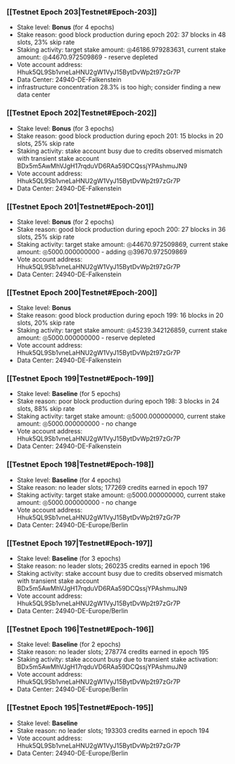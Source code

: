 ### [[Testnet Epoch 203|Testnet#Epoch-203]]
* Stake level: **Bonus** (for 4 epochs)
* Stake reason: good block production during epoch 202: 37 blocks in 48 slots, 23% skip rate
* Staking activity: target stake amount: ◎46186.979283631, current stake amount: ◎44670.972509869 - reserve depleted
* Vote account address: Hhuk5QL9Sb1vneLaHNU2gW1VyJ15BytDvWp2t97zGr7P
* Data Center: 24940-DE-Falkenstein
* infrastructure concentration 28.3% is too high; consider finding a new data center
### [[Testnet Epoch 202|Testnet#Epoch-202]]
* Stake level: **Bonus** (for 3 epochs)
* Stake reason: good block production during epoch 201: 15 blocks in 20 slots, 25% skip rate
* Staking activity: stake account busy due to credits observed mismatch with transient stake account BDx5m5AwMhVJgH17rqduVD6RAa59DCQssjYPAshmuJN9
* Vote account address: Hhuk5QL9Sb1vneLaHNU2gW1VyJ15BytDvWp2t97zGr7P
* Data Center: 24940-DE-Falkenstein
### [[Testnet Epoch 201|Testnet#Epoch-201]]
* Stake level: **Bonus** (for 2 epochs)
* Stake reason: good block production during epoch 200: 27 blocks in 36 slots, 25% skip rate
* Staking activity: target stake amount: ◎44670.972509869, current stake amount: ◎5000.000000000 - adding ◎39670.972509869
* Vote account address: Hhuk5QL9Sb1vneLaHNU2gW1VyJ15BytDvWp2t97zGr7P
* Data Center: 24940-DE-Falkenstein
### [[Testnet Epoch 200|Testnet#Epoch-200]]
* Stake level: **Bonus**
* Stake reason: good block production during epoch 199: 16 blocks in 20 slots, 20% skip rate
* Staking activity: target stake amount: ◎45239.342126859, current stake amount: ◎5000.000000000 - reserve depleted
* Vote account address: Hhuk5QL9Sb1vneLaHNU2gW1VyJ15BytDvWp2t97zGr7P
* Data Center: 24940-DE-Falkenstein
### [[Testnet Epoch 199|Testnet#Epoch-199]]
* Stake level: **Baseline** (for 5 epochs)
* Stake reason: poor block production during epoch 198: 3 blocks in 24 slots, 88% skip rate
* Staking activity: target stake amount: ◎5000.000000000, current stake amount: ◎5000.000000000 - no change
* Vote account address: Hhuk5QL9Sb1vneLaHNU2gW1VyJ15BytDvWp2t97zGr7P
* Data Center: 24940-DE-Falkenstein
### [[Testnet Epoch 198|Testnet#Epoch-198]]
* Stake level: **Baseline** (for 4 epochs)
* Stake reason: no leader slots; 177269 credits earned in epoch 197
* Staking activity: target stake amount: ◎5000.000000000, current stake amount: ◎5000.000000000 - no change
* Vote account address: Hhuk5QL9Sb1vneLaHNU2gW1VyJ15BytDvWp2t97zGr7P
* Data Center: 24940-DE-Europe/Berlin
### [[Testnet Epoch 197|Testnet#Epoch-197]]
* Stake level: **Baseline** (for 3 epochs)
* Stake reason: no leader slots; 260235 credits earned in epoch 196
* Staking activity: stake account busy due to credits observed mismatch with transient stake account BDx5m5AwMhVJgH17rqduVD6RAa59DCQssjYPAshmuJN9
* Vote account address: Hhuk5QL9Sb1vneLaHNU2gW1VyJ15BytDvWp2t97zGr7P
* Data Center: 24940-DE-Europe/Berlin
### [[Testnet Epoch 196|Testnet#Epoch-196]]
* Stake level: **Baseline** (for 2 epochs)
* Stake reason: no leader slots; 278774 credits earned in epoch 195
* Staking activity: stake account busy due to transient stake activation: BDx5m5AwMhVJgH17rqduVD6RAa59DCQssjYPAshmuJN9
* Vote account address: Hhuk5QL9Sb1vneLaHNU2gW1VyJ15BytDvWp2t97zGr7P
* Data Center: 24940-DE-Europe/Berlin
### [[Testnet Epoch 195|Testnet#Epoch-195]]
* Stake level: **Baseline**
* Stake reason: no leader slots; 193303 credits earned in epoch 194
* Vote account address: Hhuk5QL9Sb1vneLaHNU2gW1VyJ15BytDvWp2t97zGr7P
* Data Center: 24940-DE-Europe/Berlin